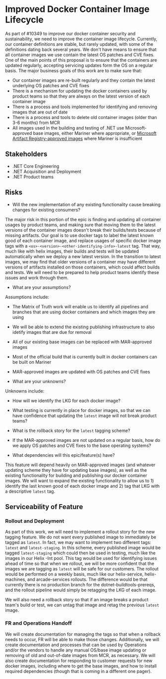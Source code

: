 # Improved Docker Container Image Lifecycle

As part of #10349 to improve our docker container security and sustainability, we need to improve the container image lifecycle. Currently, our container definitions are stable, but rarely updated, with some of the definitions dating back several years. We don't have means to ensure that all container images we use contain the latest OS patches and CVE fixes. One of the main points of this proposal is to ensure that the containers are updated regularly, accepting servicing updates form the OS on a regular basis. The major business goals of this work are to make sure that:

- Our container images are re-built regularly and they contain the latest underlying OS patches and CVE fixes
- There is a mechanism for updating the docker containers used by product teams so that they are always on the latest version of each container image
- There is a process and tools implemented for identifying and removing images that are out of date
- There is a process and tools to delete old container images (older than 3-6 months) from MCR
- All images used in the building and testing of .NET use Microsoft-approved base images, either Mariner where appropriate, or [Microsoft Artifact Registry-approved images](https://eng.ms/docs/more/containers-secure-supply-chain/approved-images) where Mariner is insufficient

## Stakeholders

- .NET Core Engineering
- .NET Acquisition and Deployment
- .NET Product teams

## Risks

- Will the new implementation of any existing functionality cause breaking changes for existing consumers?

The major risk in this portion of the epic is finding and updating all container usages by product teams, and making sure that moving them to the latest versions of the container images doesn't break their builds/tests because of missing artifacts. Our goal is to use docker tags to label the latest known good of each container image, and replace usages of specific docker image tags with a `<os>-<version>-<other-identifying-info>-latest` tag. That way, much like with helix images, their builds and tests will be updated automatically when we deploy a new latest version. In the transition to latest images, we may find that older versions of a container may have different versions of artifacts installed on those containers, which could affect builds and tests. We will need to be prepared to help product teams identify these issues and work through them.

- What are your assumptions?

Assumptions include:
- The Matrix of Truth work will enable us to identify all pipelines and branches that are using docker containers and which images they are using
- We will be able to extend the existing publishing infrastructure to also idetify images that are due for removal
- All of our existing base images can be replaced with MAR-approved images
- Most of the official build that is currently built in docker containers can be built on Mariner
- MAR-approved images are updated with OS patches and CVE fixes

- What are your unknowns?

Unknowns include:
- How will we identify the LKG for each docker image?
- What testing is currently in place for docker images, so that we can have confidence that updating the `latest` image will not break product teams?
- What is the rollback story for the `latest` tagging scheme?
- If the MAR-approved images are not updated on a regular basis, how do we apply OS patches and CVE fixes to the base operating systems?

- What dependencies will this epic/feature(s) have?

This feature will depend heavily on MAR-approved images (and whatever updating scheme they have for updating base images), as well as the existing functionality for building and publishing our docker container images. We will want to expand the existing functionality to allow us to 1) identify the last known good of each docker image and 2) tag that LKG with a descriptive `latest` tag.

## Serviceability of Feature

### Rollout and Deployment

As part of this work, we will need to implement a rollout story for the new tagging feature. We do not want every published image to immediately be tagged as `latest`. In fact, we may want to implement two different tags: `latest` and `latest-staging`. In this scheme, every published image would be tagged `latest-staging` which could then be used in testing, much like the images in our Helix -Int pool. This tag would be used for identifying issues ahead of time so that when we rollout, we will be more confident that the images we are tagging as `latest` will be safe for our customers. The rollout would be performed on a weekly basis, much like our helix-service, helix-machines, and arcade-services rollouts. The difference would be that currently there is no production branch for the dotnet-buildtools-prereqs, and the rollout pipeline would simply be retagging the LKG of each image.

We will also need a rollback story so that if an image breaks a product team's build or test, we can untag that image and retag the previous `latest` image.

### FR and Operations Handoff

We will create documentation for managing the tags so that when a rollback needs to occur, FR will be able to make those changes. Additionally, we will create documentation and processes that can be used by Operations and/or the vendors to handle any manual OS/base image updating or removing of old and out-of-date images from MCR, as necessary. We will also create documentation for responding to customer requests for new docker images, including where to get the base images, and how to install required dependencies (though that is coming in a different one pager).